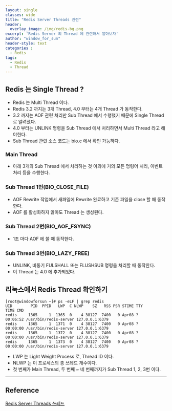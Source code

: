 ```yaml
--- 
layout: single
classes: wide
title: "Redis Server Threads 관련"
header:
  overlay_image: /img/redis-bg.png
excerpt: 'Redis Server 의 Thread 에 관련해서 알아보자'
author: "window_for_sun"
header-style: text
categories :
  - Redis
tags:
  - Redis
  - Thread
---  
```


## Redis 는 Single Thread ?
- Redis 는 Multi Thread 이다.
- Redis 3.2 까지는 3개 Thread, 4.0 부터는 4개 Thread 가 동작한다.
- 3.2 까지는 AOF 관련 처리만 Sub Thread 에서 수행했기 때문에 Single Thread 로 알려졌다.
- 4.0 부터는 UNLINK 명령을 Sub Thread 에서 처리하면서 Multi Thread 라고 해야한다.
- Sub Thread 관련 소스 코드는 bio.c 에서 확인 가능하다.

### Main Thread
- 아래 3개의 Sub Thread 에서 처리하는 것 이외에 거의 모든 명렁어 처리, 이벤트 처리 등을 수행한다.

### Sub Thread 1번(BIO_CLOSE_FILE)
- AOF Rewrite 작업에서 새파일에 Rewrite 완료하고 기존 파일을 close 할 때 동작한다.
- AOF 를 활성화하지 않아도 Thread 는 생성된다.

### Sub Thread 2번(BIO_AOF_FSYNC)
- 1초 마다 AOF 에 쓸 때 동작한다.

### Sub Thread 3번(BIO_LAZY_FREE)
- UNLINK, 비동기 FULSHALL 또는 FLUSHSUB 명령을 처리할 때 동작한다.
- 이 Thread 는 4.0 에 추가되었다.

## 리눅스에서 Redis Thread 확인하기

```
[root@windowforsun ~]# ps -eLF | grep redis
UID        PID  PPID   LWP  C NLWP    SZ   RSS PSR STIME TTY          TIME CMD
redis     1365     1  1365  0    4 38127  7400   0 Apr08 ?        00:06:52 /usr/bin/redis-server 127.0.0.1:6379      
redis     1365     1  1371  0    4 38127  7400   0 Apr08 ?        00:00:00 /usr/bin/redis-server 127.0.0.1:6379      
redis     1365     1  1372  0    4 38127  7400   0 Apr08 ?        00:00:00 /usr/bin/redis-server 127.0.0.1:6379      
redis     1365     1  1373  0    4 38127  7400   0 Apr08 ?        00:00:00 /usr/bin/redis-server 127.0.0.1:6379      
```  

- LWP 는 Light Weight Process 로, Thread ID 이다.
- NLWP 는 이 프로세스의 총 쓰레드 개수이다.
- 첫 번째가 Main Thread, 두 번째 ~ 네 번째까지가 Sub Thread 1, 2, 3번 이다.

---
## Reference
[Redis Server Threads 쓰레드](http://redisgate.kr/redis/configuration/redis_thread.php)  

